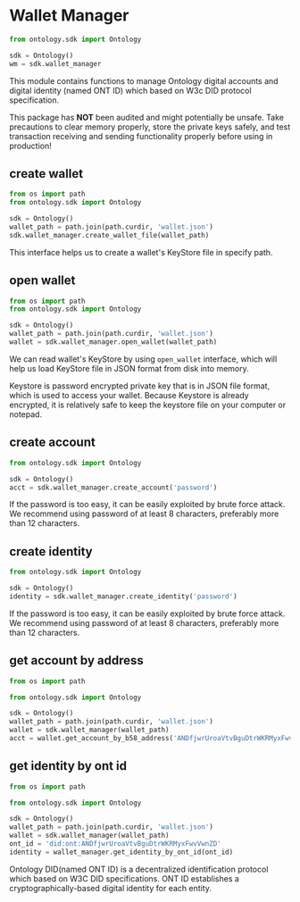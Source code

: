 # Wallet Manager

```python
from ontology.sdk import Ontology

sdk = Ontology()
wm = sdk.wallet_manager
```

This module contains functions to manage Ontology digital accounts and digital identity (named ONT ID) which based on W3c DID protocol specification.

<aside class="warning">
This package has <strong>NOT</strong> been audited and might potentially be unsafe. Take precautions to clear memory properly, store the private keys safely, and test transaction receiving and sending functionality properly before using in production!
</aside>

## create wallet

```python
from os import path
from ontology.sdk import Ontology

sdk = Ontology()
wallet_path = path.join(path.curdir, 'wallet.json')
sdk.wallet_manager.create_wallet_file(wallet_path)
```

This interface helps us to create a wallet's KeyStore file in specify path.

## open wallet

```python
from os import path
from ontology.sdk import Ontology

sdk = Ontology()
wallet_path = path.join(path.curdir, 'wallet.json')
wallet = sdk.wallet_manager.open_wallet(wallet_path)
```

We can read wallet's KeyStore by using `open_wallet` interface, which will help us load KeyStore file in JSON format from disk into memory.

<aside class="notice">
Keystore is password encrypted private key that is in JSON file format, which is used to access your wallet. Because Keystore is already encrypted, it is relatively safe to keep the keystore file on your computer or notepad.
</aside>

## create account

```python
from ontology.sdk import Ontology

sdk = Ontology()
acct = sdk.wallet_manager.create_account('password')
```

<aside class="warning">
If the password is too easy, it can be easily exploited by brute force attack. We recommend using password of at least 8 characters, preferably more than 12 characters.
</aside>

## create identity

```python
from ontology.sdk import Ontology

sdk = Ontology()
identity = sdk.wallet_manager.create_identity('password')
```

<aside class="warning">
If the password is too easy, it can be easily exploited by brute force attack. We recommend using password of at least 8 characters, preferably more than 12 characters.
</aside>

## get account by address

```python
from os import path

from ontology.sdk import Ontology

sdk = Ontology()
wallet_path = path.join(path.curdir, 'wallet.json')
wallet = sdk.wallet_manager(wallet_path)
acct = wallet.get_account_by_b58_address('ANDfjwrUroaVtvBguDtrWKRMyxFwvVwnZD', 'password')
```

## get identity by ont id

```python
from os import path

from ontology.sdk import Ontology

sdk = Ontology()
wallet_path = path.join(path.curdir, 'wallet.json')
wallet = sdk.wallet_manager(wallet_path)
ont_id = 'did:ont:ANDfjwrUroaVtvBguDtrWKRMyxFwvVwnZD'
identity = wallet_manager.get_identity_by_ont_id(ont_id)
```

<aside class="success">
Ontology DID(named ONT ID) is a decentralized identification protocol which based on W3C DID specifications. ONT ID establishes a cryptographically-based digital identity for each entity.
</aside>
